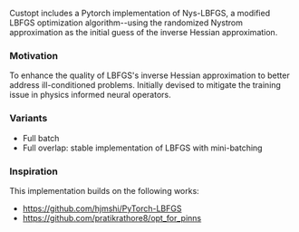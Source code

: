Custopt includes a Pytorch implementation of Nys-LBFGS, a modified LBFGS optimization algorithm--using the randomized Nystrom approximation as the initial guess of the inverse Hessian approximation.

### Motivation 
To enhance the quality of LBFGS's inverse Hessian approximation to better address ill-conditioned problems. Initially devised to mitigate the training issue in physics informed neural operators.

### Variants 
- Full batch
- Full overlap: stable implementation of LBFGS with mini-batching

### Inspiration
This implementation builds on the following works:
- https://github.com/hjmshi/PyTorch-LBFGS
- https://github.com/pratikrathore8/opt_for_pinns
